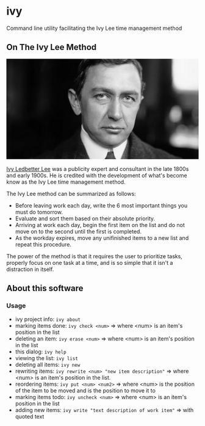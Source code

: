 

# ivy
Command line utility facilitating the Ivy Lee time management method

<h2>On The Ivy Lee Method</h2>
<img src="./ivy_lee.png">
<p><a href="https://en.wikipedia.org/wiki/Ivy_Lee">Ivy Ledbetter Lee</a> was a publicity expert and consultant in the late 1800s and early 1900s. He is credited with the development of what's become know as the Ivy Lee time management method.</p>

<p>The Ivy Lee method can be summarized as follows:</p>
<ul>
  <li>Before leaving work each day, write the 6 most important things you must do tomorrow.</li>
  <li>Evaluate and sort them based on their absolute priority.</li>
  <li>Arriving at work each day, begin the first item on the list and do not move on to the second until the first is completed.</li>
  <li>As the workday expires, move any unifinished items to a new list and repeat this procedure.</li>
</ul>
<p>The power of the method is that it requires the user to prioritize tasks, properly focus on one task at a time, and is so simple that it isn't a distraction in itself.</p>

<h2>About this software</h2>
<h3>Usage</h3>
<ul>
  <li>ivy project info: <code>ivy about</code>
  <li>marking items done: <code>ivy check &lt;num&gt;</code> => where &lt;num&gt; is an item's position in the list</li>
  <li>deleting an item: <code>ivy erase &lt;num&gt;</code> => where &lt;num&gt; is an item's position in the list</li>
  <li>this dialog: <code>ivy help</code></li>
  <li>viewing the list: <code>ivy list</code></li>
  <li>deleting all items: <code>ivy new</code></li>
  <li>rewriting items: <code>ivy rewrite &lt;num&gt; "new item description"</code> => where &lt;num&gt; is an item's position in the list.</li>
  <li>reordering items: <code>ivy put &lt;num&gt; &lt;num2&gt;</code> => where &lt;num&gt; is the position of the item to be moved and <num2> is the position to move it to</li> 
  <li>marking items todo: <code>ivy uncheck &lt;num&gt;</code> => where &lt;num&gt; is an item's position in the list</li>
  <li>adding new items: <code>ivy write "text description of work item"</code> => with quoted text</li>
</ul>
